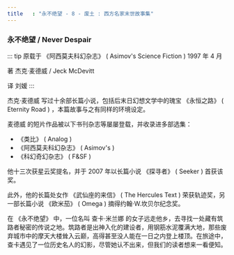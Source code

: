 ```yaml
---
title   : "永不绝望 - 8 - 废土 : 西方名家末世故事集"
---
```


### 永不绝望 / Never Despair

::: tip
原载于 《阿西莫夫科幻杂志》 ( Asimov's Science Fiction ) 1997 年 4 月

著 杰克·麦德威 / Jeck McDevitt

译 刘媛
:::

杰克·麦德威 写过十余部长篇小说，包括后末日幻想文学中的瑰宝 《永恒之路》 ( Eternity Road ) ，本篇故事与之有同样的环境设定。

麦德威 的短片作品被以下书刊杂志等屡屡登载，并收录进多部选集：

- 《类比》 ( Analog )
- 《阿西莫夫科幻杂志》 ( Asimov's )
- 《科幻奇幻杂志》 ( F&SF )

他十三次获星云奖提名，并于 2007 年以长篇小说 《探寻者》 ( Seeker ) 首获该奖。

此外，他的长篇处女作 《武仙座的来信》 ( The Hercules Text ) 荣获轨迹奖，另一部长篇小说 《欧米茄》 ( Omega ) 摘得约翰·W.坎贝尔纪念奖。

在 《永不绝望》 中，一位名叫 查卡·米兰娜 的女子远走他乡，去寻找一处藏有筑路者秘密的传说之地。筑路者是出神入化的建设者，用钢筋水泥覆满大地，那些废弃城市中的摩天大楼耸入云巅，高得甚至没人能在一日之内登上楼顶。在旅途中，查卡遇见了一位历史名人的幻影，尽管她认不出来，但我们的读者想来一看便知。
